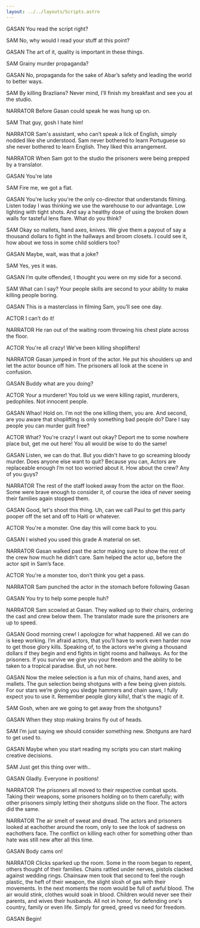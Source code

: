 ```yaml
---
layout: ../../layouts/Scripts.astro
---
```


GASAN
You read the script right?

SAM
No, why would I read your stuff at this point?

GASAN
The art of it, quality is important in these things.

SAM
Grainy murder propaganda?

GASAN
No, propaganda for the sake of Abar’s safety and leading the world to better ways.

SAM
By killing Brazlians? Never mind, I’ll finish my breakfast and see you at the studio.

NARRATOR
Before Gasan could speak he was hung up on. 

SAM
That guy, gosh I hate him!

NARRATOR
Sam's assistant, who can’t speak a lick of English, simply nodded like she understood. Sam never bothered to learn Portuguese so she never bothered to learn English. They liked this arrangement. 

NARRATOR
When Sam got to the studio the prisoners were being prepped by a translator. 

GASAN
You're late 

SAM
Fire me, we got a flat.

GASAN
You're lucky you're the only co-director that understands filming. Listen today I was thinking we use the warehouse to our advantage. Low lighting with tight shots. And say a healthy dose of using the broken down walls for tasteful lens flare. What do you think?

SAM
Okay so mallets, hand axes, knives. We give them a payout of say a thousand dollars to fight in the hallways and broom closets. I could see it, how about we toss in some child soldiers too? 

GASAN
Maybe, wait, was that a joke?

SAM
Yes, yes it was.

GASAN
I’m quite offended, I thought you were on my side for a second.

SAM
What can I say? Your people skills are second to your ability to make killing people boring. 

GASAN
This is a masterclass in filming Sam, you’ll see one day. 

ACTOR
I can’t do it!

NARRATOR
He ran out of the waiting room throwing his chest plate across the floor. 

ACTOR
You're all crazy! We’ve been killing shoplifters! 

NARRATOR
Gasan jumped in front of the actor. He put his shoulders up and let the actor bounce off him. The prisoners all look at the scene in confusion. 

GASAN
Buddy what are you doing?

ACTOR
Your a murderer! You told us we were killing rapist, murderers, pedophiles. Not innocent people.


GASAN
Whao! Hold on. I’m not the one killing them, you are. And second, are you aware that shoplifting is only something bad people do? Dare I say people you can murder guilt free?

ACTOR
What? You're crazy! I want out okay? Deport me to some nowhere place but, get me out here! You all would be wise to do the same!

GASAN
Listen, we can do that. But you didn't have to go screaming bloody murder. Does anyone else want to quit? Because you can, Actors are replaceable enough I’m not too worried about it. How about the crew? Any of you guys?

NARRATOR
The rest of the staff looked away from the actor on the floor. Some were brave enough to consider it, of course the idea of never seeing their families again stopped them. 

GASAN
Good, let's shoot this thing. Uh, can we call Paul to get this party pooper off the set and off to Haiti or whatever.

ACTOR
You're a monster. One day this will come back to you.

GASAN
I wished you used this grade A material on set.

NARRATOR
Gasan walked past the actor making sure to show the rest of the crew how much he didn’t care. Sam helped the actor up, before the actor spit in Sam’s face. 

ACTOR
You're a monster too, don’t think you get a pass.

NARRATOR
Sam punched the actor in the stomach before following Gasan

GASAN
You try to help some people huh? 

NARRATOR
Sam scowled at Gasan. They walked up to their chairs, ordering the cast and crew below them. The translator made sure the prisoners are up to speed.

GASAN
Good morning crew! I apologize for what happened. All we can do is keep working. I’m afraid actors, that you’ll have to work even harder now to get those glory kills. Speaking of, to the actors we’re giving a thousand dollars if they begin and end fights in tight rooms and hallways. As for the prisoners. If you survive we give you your freedom and the ability to be taken to a tropical paradise. But, uh not here.  

GASAN
Now the melee selection is a fun mix of chains, hand axes, and mallets. The gun selection being shotguns with a few being given pistols. For our stars we’re giving you sledge hammers and chain saws, I fully expect you to use it. Remember people glory kills!, that's the magic of it.

SAM
Gosh, when are we going to get away from the shotguns?

GASAN
When they stop making brains fly out of heads.

SAM
I’m just saying we should consider something new. Shotguns are hard to get used to.

GASAN
Maybe when you start reading my scripts you can start making creative decisions. 

SAM
Just get this thing over with.. 

GASAN
Gladly. Everyone in positions! 

NARRATOR
The prisoners all moved to their respective combat spots. Taking their weapons, some prisoners holding on to them carefully; with other prisoners simply letting their shotguns slide on the floor. The actors did the same. 

NARRATOR
The air smelt of sweat and dread. The actors and prisoners looked at eachother around the room, only to see the look of sadness on eachothers face. The conflict on killing each other for something other than hate was still new after all this time. 

GASAN
Body cams on!

NARRATOR
Clicks sparked up the room. Some in the room began to repent, others thought of their families. Chains rattled under nerves, pistols clacked against wedding rings. Chainsaw men took that second to feel the rough plastic, the heft of their weapon, the slight slosh of gas with their movements. In the next moments the room would be full of awful blood. The air would stink, clothes would soak in blood. Children would never see their parents, and wives their husbands. All not in honor, for defending one's country, family or even life. Simply for greed, greed vs need for freedom.

GASAN
Begin!